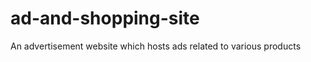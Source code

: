 ad-and-shopping-site
====================

An advertisement website which hosts ads related to various products
